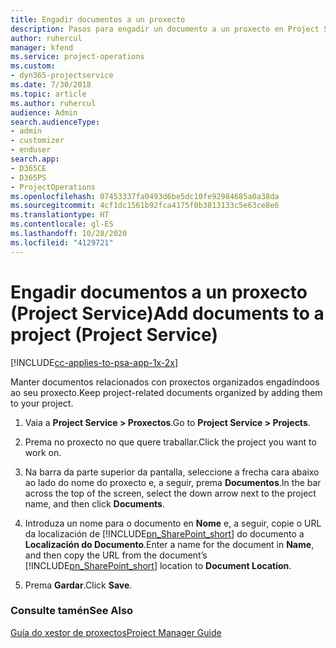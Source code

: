 ```yaml
---
title: Engadir documentos a un proxecto
description: Pasos para engadir un documento a un proxecto en Project Service
author: ruhercul
manager: kfend
ms.service: project-operations
ms.custom:
- dyn365-projectservice
ms.date: 7/30/2018
ms.topic: article
ms.author: ruhercul
audience: Admin
search.audienceType:
- admin
- customizer
- enduser
search.app:
- D365CE
- D365PS
- ProjectOperations
ms.openlocfilehash: 07453337fa0493d6be5dc10fe92984685a0a38da
ms.sourcegitcommit: 4cf1dc1561b92fca4175f0b3813133c5e63ce8e6
ms.translationtype: HT
ms.contentlocale: gl-ES
ms.lasthandoff: 10/28/2020
ms.locfileid: "4129721"
---
```

# <a name="add-documents-to-a-project-project-service"></a><span data-ttu-id="1ecd1-103">Engadir documentos a un proxecto (Project Service)</span><span class="sxs-lookup"><span data-stu-id="1ecd1-103">Add documents to a project (Project Service)</span></span>

[!INCLUDE[cc-applies-to-psa-app-1x-2x](../includes/cc-applies-to-psa-app-1x-2x.md)]

<span data-ttu-id="1ecd1-104">Manter documentos relacionados con proxectos organizados engadíndoos ao seu proxecto.</span><span class="sxs-lookup"><span data-stu-id="1ecd1-104">Keep project-related documents organized by adding them to your project.</span></span>  
  
1. <span data-ttu-id="1ecd1-105">Vaia a **Project Service > Proxectos**.</span><span class="sxs-lookup"><span data-stu-id="1ecd1-105">Go to **Project Service > Projects**.</span></span>  
  
2. <span data-ttu-id="1ecd1-106">Prema no proxecto no que quere traballar.</span><span class="sxs-lookup"><span data-stu-id="1ecd1-106">Click the project you want to work on.</span></span>  
  
3. <span data-ttu-id="1ecd1-107">Na barra da parte superior da pantalla, seleccione a frecha cara abaixo ao lado do nome do proxecto e, a seguir, prema **Documentos**.</span><span class="sxs-lookup"><span data-stu-id="1ecd1-107">In the bar across the top of the screen, select the down arrow next to the project name, and then click **Documents**.</span></span>  
  
4. <span data-ttu-id="1ecd1-108">Introduza un nome para o documento en **Nome** e, a seguir, copie o URL da localización de [!INCLUDE[pn_SharePoint_short](../includes/pn-sharepoint-short.md)] do documento a **Localización do Documento**.</span><span class="sxs-lookup"><span data-stu-id="1ecd1-108">Enter a name for the document in **Name**,  and then copy the URL from the document’s [!INCLUDE[pn_SharePoint_short](../includes/pn-sharepoint-short.md)] location to **Document Location**.</span></span>  
  
5. <span data-ttu-id="1ecd1-109">Prema **Gardar**.</span><span class="sxs-lookup"><span data-stu-id="1ecd1-109">Click **Save**.</span></span>  
  
### <a name="see-also"></a><span data-ttu-id="1ecd1-110">Consulte tamén</span><span class="sxs-lookup"><span data-stu-id="1ecd1-110">See Also</span></span>  
 [<span data-ttu-id="1ecd1-111">Guía do xestor de proxectos</span><span class="sxs-lookup"><span data-stu-id="1ecd1-111">Project Manager Guide</span></span>](../psa/project-manager-guide.md)
